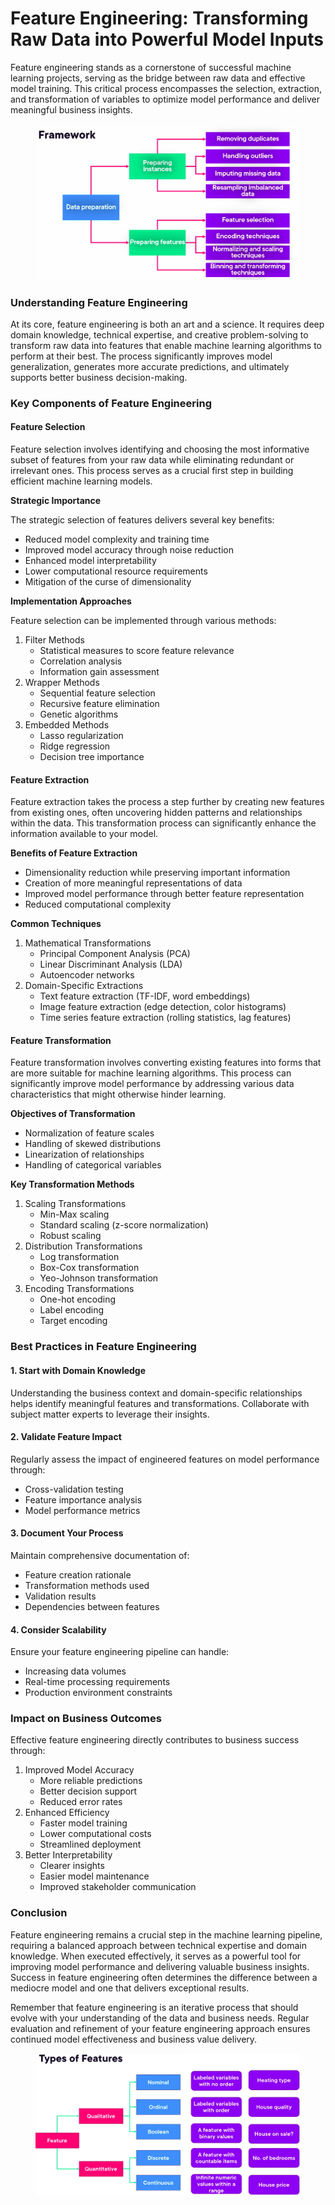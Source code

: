 # Feature Engineering: Transforming Raw Data into Powerful Model Inputs

Feature engineering stands as a cornerstone of successful machine learning projects, serving as the bridge between raw data and effective model training. This critical process encompasses the selection, extraction, and transformation of variables to optimize model performance and deliver meaningful business insights.

<figure><img src="../../../../../.gitbook/assets/image (43) (1).png" alt=""><figcaption></figcaption></figure>

### Understanding Feature Engineering

At its core, feature engineering is both an art and a science. It requires deep domain knowledge, technical expertise, and creative problem-solving to transform raw data into features that enable machine learning algorithms to perform at their best. The process significantly improves model generalization, generates more accurate predictions, and ultimately supports better business decision-making.

### Key Components of Feature Engineering

#### Feature Selection

Feature selection involves identifying and choosing the most informative subset of features from your raw data while eliminating redundant or irrelevant ones. This process serves as a crucial first step in building efficient machine learning models.

**Strategic Importance**

The strategic selection of features delivers several key benefits:

* Reduced model complexity and training time
* Improved model accuracy through noise reduction
* Enhanced model interpretability
* Lower computational resource requirements
* Mitigation of the curse of dimensionality

**Implementation Approaches**

Feature selection can be implemented through various methods:

1. Filter Methods
   * Statistical measures to score feature relevance
   * Correlation analysis
   * Information gain assessment
2. Wrapper Methods
   * Sequential feature selection
   * Recursive feature elimination
   * Genetic algorithms
3. Embedded Methods
   * Lasso regularization
   * Ridge regression
   * Decision tree importance

#### Feature Extraction

Feature extraction takes the process a step further by creating new features from existing ones, often uncovering hidden patterns and relationships within the data. This transformation process can significantly enhance the information available to your model.

**Benefits of Feature Extraction**

* Dimensionality reduction while preserving important information
* Creation of more meaningful representations of data
* Improved model performance through better feature representation
* Reduced computational complexity

**Common Techniques**

1. Mathematical Transformations
   * Principal Component Analysis (PCA)
   * Linear Discriminant Analysis (LDA)
   * Autoencoder networks
2. Domain-Specific Extractions
   * Text feature extraction (TF-IDF, word embeddings)
   * Image feature extraction (edge detection, color histograms)
   * Time series feature extraction (rolling statistics, lag features)

#### Feature Transformation

Feature transformation involves converting existing features into forms that are more suitable for machine learning algorithms. This process can significantly improve model performance by addressing various data characteristics that might otherwise hinder learning.

**Objectives of Transformation**

* Normalization of feature scales
* Handling of skewed distributions
* Linearization of relationships
* Handling of categorical variables

**Key Transformation Methods**

1. Scaling Transformations
   * Min-Max scaling
   * Standard scaling (z-score normalization)
   * Robust scaling
2. Distribution Transformations
   * Log transformation
   * Box-Cox transformation
   * Yeo-Johnson transformation
3. Encoding Transformations
   * One-hot encoding
   * Label encoding
   * Target encoding

### Best Practices in Feature Engineering

#### 1. Start with Domain Knowledge

Understanding the business context and domain-specific relationships helps identify meaningful features and transformations. Collaborate with subject matter experts to leverage their insights.

#### 2. Validate Feature Impact

Regularly assess the impact of engineered features on model performance through:

* Cross-validation testing
* Feature importance analysis
* Model performance metrics

#### 3. Document Your Process

Maintain comprehensive documentation of:

* Feature creation rationale
* Transformation methods used
* Validation results
* Dependencies between features

#### 4. Consider Scalability

Ensure your feature engineering pipeline can handle:

* Increasing data volumes
* Real-time processing requirements
* Production environment constraints

### Impact on Business Outcomes

Effective feature engineering directly contributes to business success through:

1. Improved Model Accuracy
   * More reliable predictions
   * Better decision support
   * Reduced error rates
2. Enhanced Efficiency
   * Faster model training
   * Lower computational costs
   * Streamlined deployment
3. Better Interpretability
   * Clearer insights
   * Easier model maintenance
   * Improved stakeholder communication

### Conclusion

Feature engineering remains a crucial step in the machine learning pipeline, requiring a balanced approach between technical expertise and domain knowledge. When executed effectively, it serves as a powerful tool for improving model performance and delivering valuable business insights. Success in feature engineering often determines the difference between a mediocre model and one that delivers exceptional results.

Remember that feature engineering is an iterative process that should evolve with your understanding of the data and business needs. Regular evaluation and refinement of your feature engineering approach ensures continued model effectiveness and business value delivery.

<figure><img src="../../../../../.gitbook/assets/image (44) (1).png" alt=""><figcaption></figcaption></figure>
